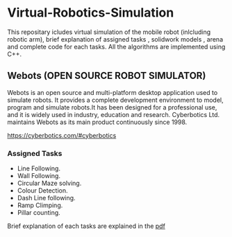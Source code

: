 # Virtual-Robotics-Simulation

This repositary icludes virtual simulation of the mobile robot (inlcluding robotic arm), brief explanation of assigned tasks , solidwork models , arena and complete code for each tasks.
All the algorithms are implemented using C++.

## Webots (OPEN SOURCE ROBOT SIMULATOR)
Webots is an open source and multi-platform desktop application used to simulate robots. It provides a complete development environment to model, program and simulate robots.It has been designed for a professional use, and it is widely used in industry, education and research. Cyberbotics Ltd. maintains Webots as its main product continuously since 1998.

<https://cyberbotics.com/#cyberbotics>

### Assigned Tasks
* Line Following.
* Wall Following.
* Circular Maze solving.
* Colour Detection.
* Dash Line following.
* Ramp Climping.
* Pillar counting.

Brief explanation of each tasks are explained in the [pdf](https://github.com/prarththanan98/Virtual-Robotics-Simulation/blob/main/EN2532%20Task%202020%20v2.pdf)

